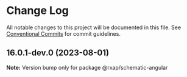 # Change Log

All notable changes to this project will be documented in this file.
See [Conventional Commits](https://conventionalcommits.org) for commit guidelines.

## 16.0.1-dev.0 (2023-08-01)

**Note:** Version bump only for package @rxap/schematic-angular
